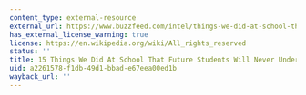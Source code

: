 ```yaml
---
content_type: external-resource
external_url: https://www.buzzfeed.com/intel/things-we-did-at-school-that-future-students-will-never-u?utm_term=.knAZkJGeb#.ejw1gL46B
has_external_license_warning: true
license: https://en.wikipedia.org/wiki/All_rights_reserved
status: ''
title: 15 Things We Did At School That Future Students Will Never Understand
uid: a2261578-f1db-49d1-bbad-e67eea00ed1b
wayback_url: ''
---
```

